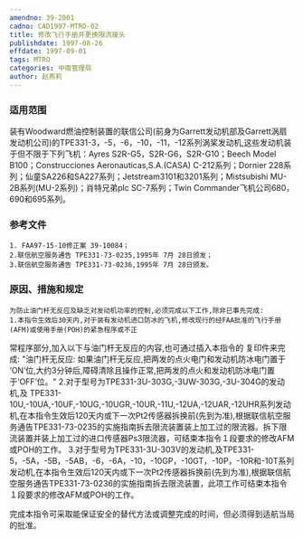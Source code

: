 ```yaml
---
amendno: 39-2001
cadno: CAD1997-MTRO-02
title: 修改飞行手册并更换限流接头
publishdate: 1997-08-26
effdate: 1997-09-01
tags: MTRO
categories: 中南管理局
author: 赵燕莉
---
```


### 适用范围 
装有Woodward燃油控制装置的联信公司(前身为Garrett发动机部及Garrett涡扇发动机公司)的TPE331-3，-5，-6，-10，-11，-12系列涡桨发动机,这些发动机装于但不限于下列飞机：Ayres S2R-G5，S2R-G6，S2R-G10；Beech Model B100；Construcciones Aeronauticas,S.A.(CASA) C-212系列；Dornier 228系列；仙童SA226和SA227系列；Jetstream3101和3201系列；Mistsubishi MU-2B系列(MU-2系列)；肖特兄弟plc SC-7系列；Twin Commander飞机公司680，690和695系列。

<!--more-->
### 参考文件
    1. FAA97-15-10修正案 39-10084；
    2.联信航空服务通告 TPE331-73-0235,1995年 7月 28日颁发；
    3.联信航空服务通告 TPE331-73-0236,1995年 7月 28日颁发。

### 原因、措施和规定 
    为防止油门杆无反应及缺乏对发动机功率的控制,必须完成以下工作,除非已事先完成: 
    1.本指令生效后30天内,对于装有发动机进口防冰的飞机,修改现行的经FAA批准的飞行手册(AFM)或使用手册(POH)的紧急程序或不正
  
常程序部分,加入以下与油门杆无反应的内容,也可通过插入本指令的
复印件来完成: "油门杆无反应:     如果油门杆无反应,把两发的点火电门和发动机防冰电门置于 
‘ON’位,大约3分钟后,障碍清除且操作正常,把两发的点火和发动机防冰电门置于‘OFF’位。"
    2.对于型号为TPE331-3U-303G,-3UW-303G,-3U-304G的发动机,及 TPE331-10U,-10UA,-10UF,-10UG,-10UGR,-10UR,-11U,-12UA,-12UAR,-12UHR系列发动机,在本指令生效后120天内或下一次Pt2传感器拆换前(先到为准),根据联信航空服务通告TPE331-73-0235的实施指南拆去限流装置装上加工过的限流器。拆下限流装置并装上加工过的进口传感器Ps3限流器，可结束本指令１段要求的修改AFM或POH的工作。 
    3.对于型号为TPE331-3U-303V的发动机,及TPE331-5，-5A，-5B，-5AB，-6，-6A，-10，-10GP，-10GT，-10P，-10R和-10T系列发动机,在本指令生效后120天内或下一次Pt2传感器拆换前(先到为准),根据联信航空服务通告TPE331-73-0236的实施指南拆去限流装置，此项工作可结束本指令１段要求的修改AFM或POH的工作。 

完成本指令可采取能保证安全的替代方法或调整完成的时间，但必须得到适航当局的批准。
